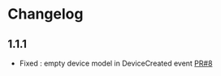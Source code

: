 # Changelog

## 1.1.1

- Fixed : empty device model in DeviceCreated event [PR#8](https://github.com/404labfr/laravel-auth-checker/pull/8)